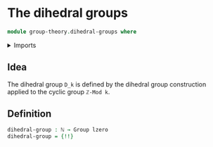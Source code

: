 # The dihedral groups

```agda
module group-theory.dihedral-groups where
```

<details><summary>Imports</summary>

```agda
open import elementary-number-theory.natural-numbers
open import elementary-number-theory.standard-cyclic-groups

open import foundation.universe-levels

open import group-theory.dihedral-group-construction
open import group-theory.groups
```

</details>

## Idea

The dihedral group `D_k` is defined by the dihedral group construction applied
to the cyclic group `ℤ-Mod k`.

## Definition

```agda
dihedral-group : ℕ → Group lzero
dihedral-group = {!!}
```
